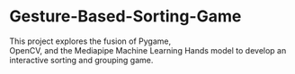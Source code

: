﻿# Gesture-Based-Sorting-Game
 This project explores the fusion of Pygame,   
 OpenCV, and the Mediapipe Machine Learning
 Hands model to develop an interactive sorting
 and grouping game.
